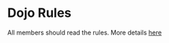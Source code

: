 Dojo Rules
==========

All members should read the rules.
More details [here](https://github.com/deadlyvipers)
